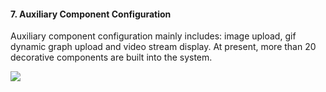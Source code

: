 #### 7. Auxiliary Component Configuration

Auxiliary component configuration mainly includes: image upload, gif dynamic graph upload and video stream display. At present, more than 20 decorative components are built into the system.

![](https://github.com/jdcloudcom/cn/blob/edit/image/Data-Visualization/media/sipin.png)

